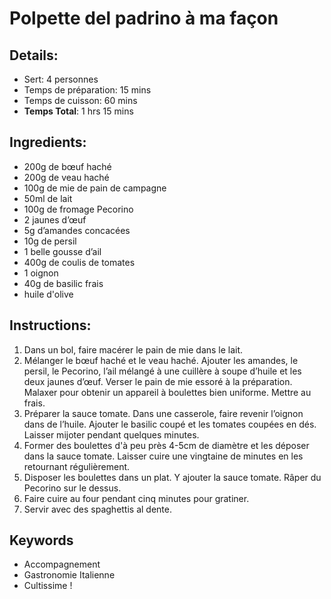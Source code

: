 # Polpette del padrino à ma façon 

## Details: 
* Sert: 4 personnes 
* Temps de préparation: 15 mins 
* Temps de cuisson: 60 mins 
* **Temps Total**: 1 hrs 15 mins 

## Ingredients: 
* 200g de bœuf haché 
* 200g de veau haché 
* 100g de mie de pain de campagne 
* 50ml de lait 
* 100g de fromage Pecorino 
* 2 jaunes d’œuf 
* 5g d’amandes concacées 
* 10g de persil 
* 1 belle gousse d’ail 
* 400g de coulis de tomates 
* 1 oignon 
* 40g de basilic frais 
* huile d'olive 

## Instructions: 
1. Dans un bol, faire macérer le pain de mie dans le lait. 
1. Mélanger le bœuf haché et le veau haché. Ajouter les amandes, le persil, le Pecorino, l’ail mélangé à une cuillère à soupe d’huile et les deux jaunes d’œuf. Verser le pain de mie essoré à la préparation. Malaxer pour obtenir un appareil à boulettes bien uniforme. Mettre au frais. 
1. Préparer la sauce tomate. Dans une casserole, faire revenir l’oignon dans de l’huile. Ajouter le basilic coupé et les tomates coupées en dés. Laisser mijoter pendant quelques minutes. 
1. Former des boulettes d'à peu près 4-5cm de diamètre et les déposer dans la sauce tomate. Laisser cuire une vingtaine de minutes en les retournant régulièrement. 
1. Disposer les boulettes dans un plat. Y ajouter la sauce tomate. Râper du Pecorino sur le dessus. 
1. Faire cuire au four pendant cinq minutes pour gratiner. 
1. Servir avec des spaghettis al dente. 

## Keywords
* Accompagnement
* Gastronomie Italienne
* Cultissime !